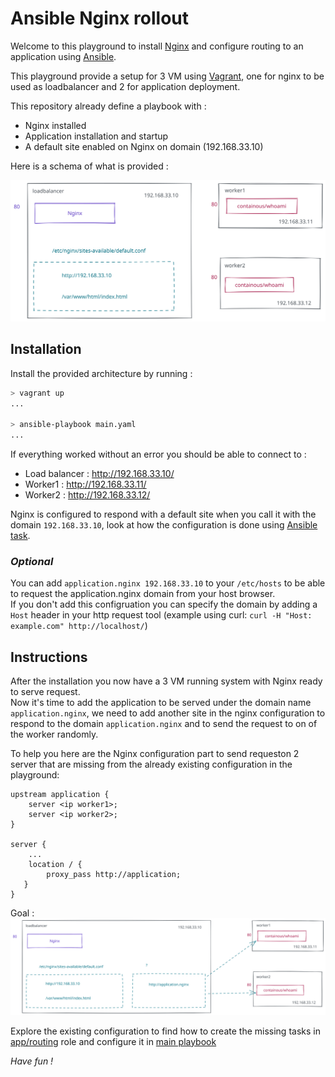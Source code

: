 # Ansible Nginx rollout

Welcome to this playground to install [Nginx](https://www.nginx.com/) and configure routing to an application using [Ansible](https://docs.ansible.com/ansible/latest/index.html).

This playground provide a setup for 3 VM using [Vagrant](https://www.vagrantup.com/), one for nginx to be used as loadbalancer and 2 for application deployment.

This repository already define a playbook with :
 - Nginx installed
 - Application installation and startup
 - A default site enabled on Nginx on domain (192.168.33.10)

Here is a schema of what is provided :

![schema](images/start.svg)


## Installation

Install the provided architecture by running :
```bash
> vagrant up
...

> ansible-playbook main.yaml
...
```

If everything worked without an error you should be able to connect to :
 - Load balancer : http://192.168.33.10/
 - Worker1 : http://192.168.33.11/
 - Worker2 : http://192.168.33.12/

Nginx is configured to respond with a default site when you call it with the domain `192.168.33.10`, look at how the configuration is done using [Ansible task](roles/nginx/tasks/main.yaml).

### _Optional_

You can add `application.nginx 192.168.33.10` to your `/etc/hosts` to be able to request the application.nginx domain from your host browser.  
If you don't add this configruation you can specify the domain by adding a `Host` header in your http request tool (example using curl: `curl -H "Host: example.com" http://localhost/`)


## Instructions

After the installation you now have a 3 VM running system with Nginx ready to serve request.  
Now it's time to add the application to be served under the domain name `application.nginx`, we need to add another site in the nginx configuration to respond to the domain `application.nginx` and to send the request to on of the worker randomly.

To help you here are the Nginx configuration part to send requeston 2 server that are missing from the already existing configuration in the playground:
```
upstream application {
    server <ip worker1>;
    server <ip worker2>;
}

server {
    ...
    location / {
        proxy_pass http://application;
   }
}
```

Goal :  
![goal schema](images/goal.svg)

Explore the existing configuration to find how to create the missing tasks in [app/routing](roles/app/routing) role and configure it in [main playbook](main.yaml) 

*Have fun !*